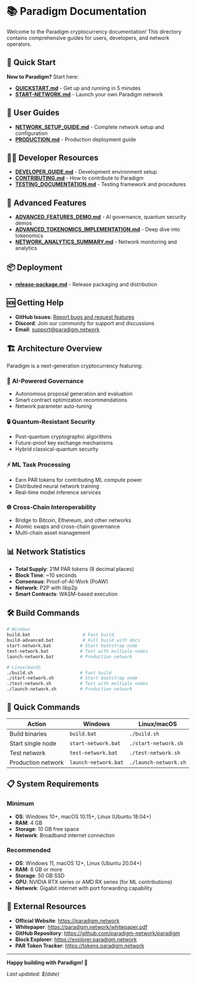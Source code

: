 # 📚 Paradigm Documentation

Welcome to the Paradigm cryptocurrency documentation! This directory contains comprehensive guides for users, developers, and network operators.

## 🚀 Quick Start

**New to Paradigm?** Start here:

- **[QUICKSTART.md](QUICKSTART.md)** - Get up and running in 5 minutes
- **[START-NETWORK.md](START-NETWORK.md)** - Launch your own Paradigm network

## 📖 User Guides

- **[NETWORK_SETUP_GUIDE.md](NETWORK_SETUP_GUIDE.md)** - Complete network setup and configuration
- **[PRODUCTION.md](PRODUCTION.md)** - Production deployment guide

## 👨‍💻 Developer Resources

- **[DEVELOPER_GUIDE.md](DEVELOPER_GUIDE.md)** - Development environment setup
- **[CONTRIBUTING.md](CONTRIBUTING.md)** - How to contribute to Paradigm
- **[TESTING_DOCUMENTATION.md](TESTING_DOCUMENTATION.md)** - Testing framework and procedures

## 🔬 Advanced Features

- **[ADVANCED_FEATURES_DEMO.md](ADVANCED_FEATURES_DEMO.md)** - AI governance, quantum security demos
- **[ADVANCED_TOKENOMICS_IMPLEMENTATION.md](ADVANCED_TOKENOMICS_IMPLEMENTATION.md)** - Deep dive into tokenomics
- **[NETWORK_ANALYTICS_SUMMARY.md](NETWORK_ANALYTICS_SUMMARY.md)** - Network monitoring and analytics

## 📦 Deployment

- **[release-package.md](release-package.md)** - Release packaging and distribution

## 🆘 Getting Help

- **GitHub Issues**: [Report bugs and request features](https://github.com/paradigm-network/paradigm/issues)
- **Discord**: Join our community for support and discussions
- **Email**: support@paradigm.network

## 🏗️ Architecture Overview

Paradigm is a next-generation cryptocurrency featuring:

### 🤖 **AI-Powered Governance**
- Autonomous proposal generation and evaluation
- Smart contract optimization recommendations
- Network parameter auto-tuning

### 🔒 **Quantum-Resistant Security**
- Post-quantum cryptographic algorithms
- Future-proof key exchange mechanisms
- Hybrid classical-quantum security

### ⚡ **ML Task Processing**
- Earn PAR tokens for contributing ML compute power
- Distributed neural network training
- Real-time model inference services

### 🌐 **Cross-Chain Interoperability**
- Bridge to Bitcoin, Ethereum, and other networks
- Atomic swaps and cross-chain governance
- Multi-chain asset management

## 📊 Network Statistics

- **Total Supply**: 21M PAR tokens (8 decimal places)
- **Block Time**: ~10 seconds
- **Consensus**: Proof-of-AI-Work (PoAW)
- **Network**: P2P with libp2p
- **Smart Contracts**: WASM-based execution

## 🛠️ Build Commands

```bash
# Windows
build.bat                    # Fast build
build-advanced.bat           # Full build with docs
start-network.bat           # Start bootstrap node
test-network.bat            # Test with multiple nodes
launch-network.bat          # Production network

# Linux/macOS  
./build.sh                  # Fast build
./start-network.sh          # Start bootstrap node
./test-network.sh           # Test with multiple nodes
./launch-network.sh         # Production network
```

## 🎯 Quick Commands

| Action | Windows | Linux/macOS |
|--------|---------|-------------|
| Build binaries | `build.bat` | `./build.sh` |
| Start single node | `start-network.bat` | `./start-network.sh` |
| Test network | `test-network.bat` | `./test-network.sh` |
| Production network | `launch-network.bat` | `./launch-network.sh` |

## 📋 System Requirements

### Minimum
- **OS**: Windows 10+, macOS 10.15+, Linux (Ubuntu 18.04+)
- **RAM**: 4 GB
- **Storage**: 10 GB free space
- **Network**: Broadband internet connection

### Recommended
- **OS**: Windows 11, macOS 12+, Linux (Ubuntu 20.04+)
- **RAM**: 8 GB or more
- **Storage**: 50 GB SSD
- **GPU**: NVIDIA RTX series or AMD RX series (for ML contributions)
- **Network**: Gigabit internet with port forwarding capability

## 🔗 External Resources

- **Official Website**: https://paradigm.network
- **Whitepaper**: https://paradigm.network/whitepaper.pdf
- **GitHub Repository**: https://github.com/paradigm-network/paradigm
- **Block Explorer**: https://explorer.paradigm.network
- **PAR Token Tracker**: https://tokens.paradigm.network

---

**Happy building with Paradigm! 🚀**

*Last updated: $(date)*